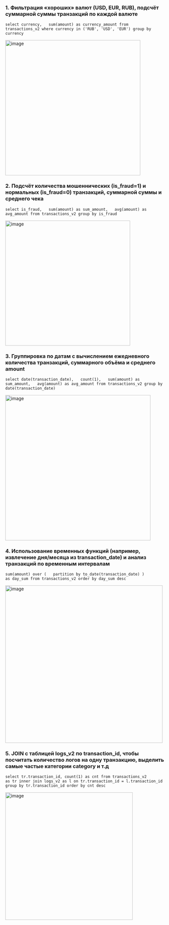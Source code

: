 ### 1. Фильтрация «хороших» валют (USD, EUR, RUB), подсчёт суммарной суммы транзакций по каждой валюте
<code>select currency, 
&nbsp;&nbsp;sum(amount) as currency_amount
from transactions_v2 
where currency in ('RUB', 'USD', 'EUR')
group by currency</code>

<img width="424" alt="image" src="https://github.com/user-attachments/assets/c4cccd5c-47b1-4a24-9d12-32b850b645eb" />

### 2. Подсчёт количества мошеннических (is_fraud=1) и нормальных (is_fraud=0) транзакций, суммарной суммы и среднего чека
<code>select is_fraud, 
&nbsp;&nbsp;sum(amount) as sum_amount, 
&nbsp;&nbsp;avg(amount) as avg_amount
from transactions_v2
group by is_fraud</code>

<img width="392" alt="image" src="https://github.com/user-attachments/assets/5221d9be-9031-413d-83e5-5a06b3d931f3" />

### 3. Группировка по датам с вычислением ежедневного количества транзакций, суммарного объёма и среднего amount
<code>select date(transaction_date), 
&nbsp;&nbsp;count(1),
&nbsp;&nbsp;sum(amount) as sum_amount, 
&nbsp;&nbsp;avg(amount) as avg_amount
from transactions_v2
group by date(transaction_date)</code>

<img width="456" alt="image" src="https://github.com/user-attachments/assets/fc1200c3-5d3e-4df4-8df5-eb56ee985d8a" />

### 4. Использование временных функций (например, извлечение дня/месяца из transaction_date) и анализ транзакций по временным интервалам
<code>sum(amount) over (
&nbsp;&nbsp;partition by to_date(transaction_date)
) as day_sum
from transactions_v2
order by day_sum desc</code>

<img width="494" alt="image" src="https://github.com/user-attachments/assets/92b12660-7962-422a-9d6c-a4e9650f0bad" />

### 5. JOIN с таблицей logs_v2 по transaction_id, чтобы посчитать количество логов на одну транзакцию, выделить самые частые категории category и т.д
<code>select tr.transaction_id, count(1) as cnt
from transactions_v2 as tr
inner join logs_v2 as l
on tr.transaction_id = l.transaction_id
group by tr.transaction_id
order by cnt desc</code>

<img width="400" alt="image" src="https://github.com/user-attachments/assets/c3e17740-0d46-49ad-b617-d88897d512b5" />
